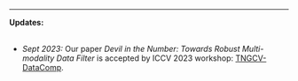 <hr style="height:2px;border-width:0;color:gray;background-color:gray">
<b><i class="fa-solid fa-pen-to-square" style="font-size:24px"></i> Updates:</b><br><br>

<ul>

<li><i>Sept 2023:</i> <i class="fa-regular fa-note-sticky" style="font-size:20px"></i> Our paper <i>Devil in the Number: Towards Robust Multi-modality Data Filter</i> is accepted by ICCV 2023 workshop: <a href="https://www.datacomp.ai/">TNGCV-DataComp</a>.
	</li><br>


</ul>

<!--
**JimHacker1980/JimHacker1980** is a ✨ _special_ ✨ repository because its `README.md` (this file) appears on your GitHub profile.

Here are some ideas to get you started:

- 🔭 I’m currently working on ...
- 🌱 I’m currently learning ...
- 👯 I’m looking to collaborate on ...
- 🤔 I’m looking for help with ...
- 💬 Ask me about ...
- 📫 How to reach me: ...
- 😄 Pronouns: ...
- ⚡ Fun fact: ...
-->
